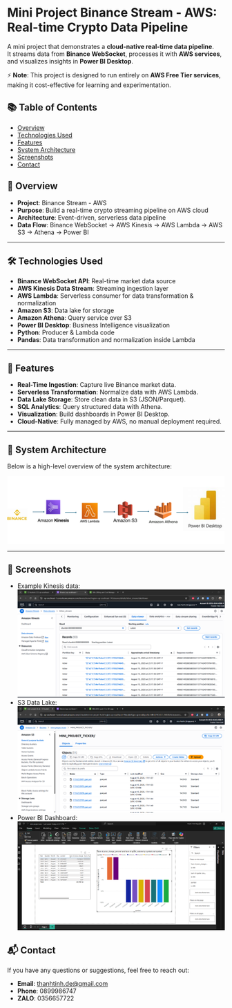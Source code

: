 # Mini Project Binance Stream - AWS: Real-time Crypto Data Pipeline

A mini project that demonstrates a **cloud-native real-time data pipeline**.  
It streams data from **Binance WebSocket**, processes it with **AWS services**, and visualizes insights in **Power BI Desktop**.  

⚡ **Note**: This project is designed to run entirely on **AWS Free Tier services**, making it cost-effective for learning and experimentation.  


## 📚 Table of Contents
- [Overview](#overview)
- [Technologies Used](#technologies-used)
- [Features](#features)
- [System Architecture](#system-architecture)
- [Screenshots](#screenshots)
- [Contact](#contact)

## 📌 Overview

- **Project**: Binance Stream - AWS  
- **Purpose**: Build a real-time crypto streaming pipeline on AWS cloud  
- **Architecture**: Event-driven, serverless data pipeline  
- **Data Flow**: Binance WebSocket → AWS Kinesis → AWS Lambda → AWS S3 → Athena → Power BI  

---

## 🛠️ Technologies Used
- **Binance WebSocket API**: Real-time market data source  
- **AWS Kinesis Data Stream**: Streaming ingestion layer  
- **AWS Lambda**: Serverless consumer for data transformation & normalization  
- **Amazon S3**: Data lake for storage  
- **Amazon Athena**: Query service over S3  
- **Power BI Desktop**: Business Intelligence visualization  
- **Python**: Producer & Lambda code  
- **Pandas**: Data transformation and normalization inside Lambda  
---

## 🚀 Features
- **Real-Time Ingestion**: Capture live Binance market data.  
- **Serverless Transformation**: Normalize data with AWS Lambda.  
- **Data Lake Storage**: Store clean data in S3 (JSON/Parquet).  
- **SQL Analytics**: Query structured data with Athena.  
- **Visualization**: Build dashboards in Power BI Desktop.  
- **Cloud-Native**: Fully managed by AWS, no manual deployment required.  

---

## 🧱 System Architecture
Below is a high-level overview of the system architecture:

![System Architecture](images/mini_project_aws_system_architecture.png)

---

## 📸 Screenshots
- Example Kinesis data:  
  ![Kinesis Query](images/kineis_ticker_stream.png)  
- S3 Data Lake:  
  ![S3 Data Lake](images/s3_mini_project.png)  
- Power BI Dashboard:  
  ![Power BI Dashboard](images/Power_bi_mini_project.png)  


## 📬 Contact
If you have any questions or suggestions, feel free to reach out:

- **Email**: thanhtinh.de@gmail.com  
- **Phone**: 0899986747  
- **ZALO**: 0356657722  
